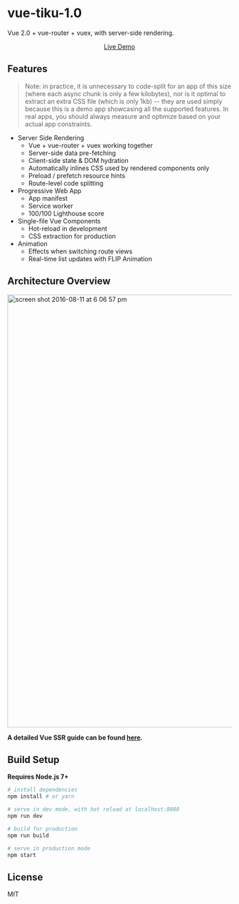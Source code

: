 # vue-tiku-1.0

Vue 2.0 + vue-router + vuex, with server-side rendering.

<p align="center">
  <a href="#" target="_blank">
    Live Demo
  </a>
</p>

## Features

> Note: in practice, it is unnecessary to code-split for an app of this size (where each async chunk is only a few kilobytes), nor is it optimal to extract an extra CSS file (which is only 1kb) -- they are used simply because this is a demo app showcasing all the supported features. In real apps, you should always measure and optimize based on your actual app constraints.

- Server Side Rendering
  - Vue + vue-router + vuex working together
  - Server-side data pre-fetching
  - Client-side state & DOM hydration
  - Automatically inlines CSS used by rendered components only
  - Preload / prefetch resource hints
  - Route-level code splitting
- Progressive Web App
  - App manifest
  - Service worker
  - 100/100 Lighthouse score
- Single-file Vue Components
  - Hot-reload in development
  - CSS extraction for production
- Animation
  - Effects when switching route views
  - Real-time list updates with FLIP Animation

## Architecture Overview

<img width="973" alt="screen shot 2016-08-11 at 6 06 57 pm" src="https://cloud.githubusercontent.com/assets/499550/17607895/786a415a-5fee-11e6-9c11-45a2cfdf085c.png">

**A detailed Vue SSR guide can be found [here](https://ssr.vuejs.org).**

## Build Setup

**Requires Node.js 7+**

``` bash
# install dependencies
npm install # or yarn

# serve in dev mode, with hot reload at localhost:8080
npm run dev

# build for production
npm run build

# serve in production mode
npm start
```

## License

MIT
